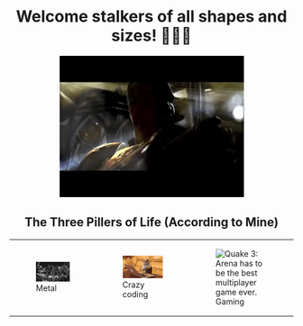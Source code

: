 
<h1 align="center"> Welcome stalkers of all shapes and sizes! 🤘️😈️🤘️ </h1>

<p align="center">
  <img src="q3_tr.gif" alt="Quake 3: Greatest game of all time!">
</p>

<!--
**Naushikha/Naushikha** is a ✨ _special_ ✨ repository because its `README.md` (this file) appears on your GitHub profile.

Here are some ideas to get you started:

- 🔭 I’m currently working on ...
- 🌱 I’m currently learning ...
- 👯 I’m looking to collaborate on ...
- 🤔 I’m looking for help with ...
- 💬 Ask me about ...
- 📫 How to reach me: ...
- 😄 Pronouns: ...
- ⚡ Fun fact: ...
-->
<h2 align="center"> The Three Pillers of Life (According to Mine) </h2>

<center>
<table style="width:100%">
  <tr>
    <td>
      <figure>
        <img src="log.gif" alt="Yup, it's Lamb of God">
        <figcaption>Metal</figcaption>
      </figure>
    </td>
    <td>
      <figure>
        <img src="code.gif" alt="This cat is basically me trying to meet deadlines">
        <figcaption>Crazy coding</figcaption>
      </figure>
    </td>
    <td>
      <figure>
        <img src="q3_gp.gif" alt="Quake 3: Arena has to be the best multiplayer game ever.">
        <figcaption>Gaming</figcaption>
      </figure>
    </td>
  </tr>
</table>
</center>
